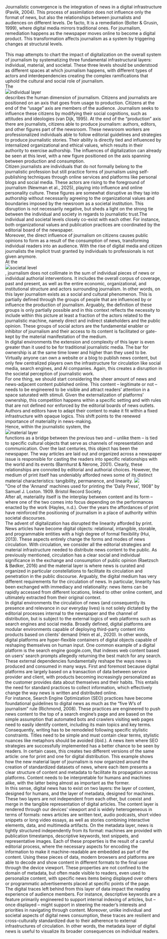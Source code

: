<div id="has-steps" class="pb-200">
<div data-step="0" class="step rounded-xl border p-10 mb-200 w-11/12 md:w-6/12 bg-ivory-default/75 backdrop-blur-xs">
Journalistic convergence is the integration of news in a digital infrastructure (Pavlik, 2004). This process of assimilation does not influence only the format of news, but also the relationships between journalists and audiences on different levels. De facto, It is a remediation (Bolter & Grusin, 1999), where digital media mirrors traditional ones. For journalism, remediation happens as the newspaper moves online to become a digital product. This transformation affects journalism as a system by triggering changes at structural levels. <br/><br/>This map attempts to chart the impact of digitalization on the overall system of journalism by systematizing three fundamental infrastructural layers: individual, material, and societal. These three levels should be understood as different spaces at which journalism happens, with different types of actors and interdependencies creating the complex ramifications that uphold the cultural and social role of journalism. 
</div>
<div data-step="1" class="step rounded-xl border p-10 w-11/12 md:w-6/12 mb-200 bg-ivory-default/75 backdrop-blur-xs">
The <div class="border rounded-xl px-2 inline-flex"><img src="icons/individual.svg" class="h-[15px] mt-[3px] mr-[3px]"/><span>individual layer</span></div> describes the human dimension of journalism. Citizens and journalists are positioned on an axis that goes from usage to production. Citizens at the end of the “usage” axis are members of the audience. Journalism seeks to influence these citizens by modifying their social cognitions, such as attitudes and ideologies (van Dijk, 1995). At the end of the “production” axis there are journalists, citizens able to produce journalism: authors, editors, and other figures part of the newsroom. These newsroom workers are professionalized individuals able to follow editorial guidelines and strategies to produce journalistic stories. Their ability is directly tied and influenced by internalized organizational and ethical values, which results in their authority to exercise authorship. The influences of digitalization can already be seen at this level, with a new figure positioned on the axis spanning between production and consumption. 
</div>
<div data-step="2" class="step rounded-xl border p-10 md:ml-0 w-11/12 md:w-6/12 mb-200 bg-ivory-default/75 backdrop-blur-xs">
 Citizen journalists are individuals that do not formally belong to the journalistic profession but still practice forms of journalism using self-publishing techniques through online services and platforms like personal blogs and social media. These actors are rising to the foreground of journalism (Newman et al., 2025), playing into influence and online personality culture. <span class="underline--custom underline--disrupt">These figures are somewhat disruptive as they tap into authorship without necessarily agreeing to the organizational values and boundaries imposed by the newsroom as a societal institution.</span> This disruption is not necessarily negative, but sheds a light on the strong tie between the individual and society in regards to journalistic trust.The individual and societal levels closely co-exist with each other. For instance, both organizational values and publication practices are coordinated by the editorial board of the newspaper.
</div>
<div data-step="3" class="step rounded-xl border p-10 md:mr-0 w-11/12 md:w-6/12 mb-200 bg-ivory-default/75 backdrop-blur-xs">
Moreover, the direct influence of journalism on citizens causes public opinions to form as a result of the consumption of news, transforming individual readers into an audience. With the rise of digital media and citizen journalists the implicit trust granted by individuals to professionals is not given anymore.
</div>
<div data-step="4" class="step rounded-xl border p-10 w-11/12 md:w-6/12 mb-200 bg-ivory-default/75 backdrop-blur-xs">
At the <div class="border rounded-xl px-2 inline-flex"><img src="icons/societal.svg" class="h-[15px] mt-[3px] mr-[3px]"/>societal level</div>, journalism does not collimate in the sum of individual pieces of news or individual authorial interventions. It includes the overall corpus of coverage, past and present, as well as the entire economic, organizational, and institutional structure and actors surrounding journalism. In other words, on this layer journalism exists as a social and cultural phenomenon. 
This is partially defined through the groups of people that are influenced by or influence the production of journalism. Arguably, the definition of these groups is only partially possible and in this context reflects the necessity to include within this picture at least a fraction of the actors related to the journalistic machine, namely direct and indirect stakeholders and the public opinion. These groups of social actors are the fundamental enabler or inhibitor of journalism and their access to its content is facilitated or gate-kept by the material manifestation of the medium.
</div>
<div data-step="5" class="step rounded-xl border p-10 md:md:mr-0 w-11/12 md:w-6/12 mb-200 bg-ivory-default/75 backdrop-blur-xs">
In digital environments the extension and complexity of this layer is even greater than it used to be for traditional journalistic media. The bar for ownership is at the same time lower and higher than they used to be. Virtually anyone can own a website or a blog to publish news content, but only few centralized players own the infrastructure for circulation like social media, search engines, and AI companies. Again, this creates a disruption in the societal perception of journalistic work.
</div>
<div data-step="6" class="step rounded-xl border p-10 md:mr-0 w-11/12 md:w-6/12 mb-200 bg-ivory-default/75 backdrop-blur-xs">
For one thing, we should start considering the sheer amount of news and news-adjacent content published online. This content – legitimate or not – needs to be engineered to be visible and attract readers’ attention in a space saturated with stimuli. Given the externalization of platforms’ ownership, this competition happens within a specific setting and with rules that are not defined nor enforced by the editorial boards of news outlets. Authors and editors have to adapt their content to make it fit within a fixed infrastructure with opaque logics. This shift points to the renewed importance of materiality in news-making.
</div>
<div data-step="7" class="step rounded-xl border p-10 w-11/12 md:w-6/12 mb-200 bg-ivory-default/75 backdrop-blur-xs">Hence, within the journalistic system, the <div class="border rounded-xl px-2 inline-flex"><img src="icons/material.svg" class="h-[15px] mt-[3px] mr-[3px]"/>material layer</div> functions as a bridge between the previous two and – unlike them – is tied to specific cultural objects that serve as channels of representation and communication. Over the last centuries, this object has been the newspaper. The way articles are laid out and organized across a newspaper issue is responsible for casting the readers into specific relationships with the world and its events (Barnhurst & Nerone, 2001). Clearly, these relationships are connoted by editorial and authorial choices. However, the medium of print itself has undeniably afforded news some of its distinct material characteristics: tangibility, permanence, and linearity.
<img class="mt-2" src="img/printing_press_wikimedia_commons.jpeg"/>
<div class="text-xs italic my-2">"One of the 'Annand' machines used for printing the 'Daily Press', 1908" by Samuel J. Loxton. 1909. Bristol Record Society.</div>
After all, materiality itself is the interplay between content and its form – where one of the two comes into focus depending on the performances enacted by the work (Hayles, n.d.). Over the years the affordances of print have reinforced the positioning of journalism in a place of authority within societal discourses.</div>
<div data-step="8" class="step rounded-xl border p-10 w-11/12 md:w-6/12 md:mr-0 mb-200 bg-ivory-default/75 backdrop-blur-xs">
The advent of digitalization has disrupted the linearity afforded by print. News articles have become digital objects: relational, intangible, storable, and programmable entities with a high degree of formal flexibility (Hui, 2013). These aspects entirely change the forms and modes of news circulation. With circulation, we consider all the editorial strategies and material infrastructure needed to distribute news content to the public. As previously mentioned, circulation has a clear social and individual significance in the exchange and consumption of public opinion (Raetzsch & Bødker, 2016) and the material layer is where news is curated and organized in particular constellations to facilitate its circulation and penetration in the public discourse. Arguably, the digital medium has very different requirements for the circulation of news. In particular, linearity has been exchanged with immediacy and relationality: news items can be rapidly accessed from different locations, linked to other online content, and ultimately extracted from their original context.
</div>
<div data-step="9" class="step rounded-xl border p-10 md:mr-0 w-11/12 md:w-6/12 mb-200 bg-ivory-default/75 backdrop-blur-xs">
In digital environments the circulation of news (and consequently its presence and relevance in our everyday lives) is not solely dictated by the editorial processes internal to the newspaper and the channel of distribution, but is subject to the external logics of web platforms such as search engines and social media. Broadly defined, digital platforms are modular environments capable of deploying third-party content into products based on clients’ demand (Hein et al., 2020). In other words, digital platforms are hyper-flexible containers of digital objects capable of reshaping themselves on human input. One common example of a digital platform is the search engine google.com, that indexes web content based on users’ search prompts allegedly returning the best match for any search. These external dependencies fundamentally reshape the ways news is produced and consumed in many ways. First and foremost because digital platforms are largely based on a transaction of data between service provider and client, with products becoming increasingly personalized as the customer provides data about themselves and their habits. This entails the need for standard practices to collect information, which effectively change the way news is written and distributed online.</div>
<div data-step="10" class="step rounded-xl border p-10 md:ml-0  w-11/12 md:w-6/12 mb-200 bg-ivory-default/75 backdrop-blur-xs">
For instance, Search Engine Optimization (SEO) practices have become foundational guidelines to digital news as much as the “five W’s of journalism” rule (Richmond, 2008). These practices are engineered to push news content to the top of a search engine’s page and are based on the simple assumption that automated bots and crawlers visiting web pages need to easily identify content, including its main topics and key terms. Consequently, writing has to be remodeled following specific stylistic constraints. Titles need to be simple and must contain clear terms, stylistic nuances like metaphors should be avoided (ibid.). A news item where SEO strategies are successfully implemented has a better chance to be seen by readers. In certain cases, this creates two different versions of the same article: one for print and one for digital distribution. This example shows how the new material layer of journalism is now organized around the creation of standardized datasets of news, where each item presents a clear structure of content and metadata to facilitate its propagation across platforms. Content needs to be interpretable for humans and machines alike, with the latter being almost as important as the former.
</div>

<div data-step="11" class="step rounded-xl border p-10 md:ml-0 w-11/12 md:w-6/12 mb-100 bg-ivory-default/75 backdrop-blur-xs">
In this sense, digital news has to exist on two layers: the layer of content, designed for humans, and the layer of metadata, designed for machines. These two layers are not independent from each other, but coexist and merge in the tangible representation of digital articles. The content layer is rendered through our devices’ viewport and is widely heterogeneous in terms of formats: news articles are written text, audio podcasts, short video snippets or long video essays, as well as stories combining interactive elements, data, and multimedia artifacts. On the metadata layer, news is tightly structured independently from its format: machines are provided with publication timestamps, descriptive keywords, text snippets, and representative images. Each of these properties is the result of a careful editorial process, where the necessary aspects for encoding the information to make it machine-readable are embedded as part of the content. Using these pieces of data, modern browsers and platforms are able to decode and show content in different formats to the final user through the device viewport. These properties are not confined to the domain of metadata, but often made visible to readers, even used to personalize content, with specific news items being displayed over others or programmatic advertisements placed at specific points of the page.
</div>
<div data-step="12" class="step rounded-xl border p-10 md:ml-0 w-11/12 md:w-6/12 bg-ivory-default/75 backdrop-blur-xs">The digital traces left behind from this layer of data impact the reading experience of audience members. For instance, descriptive keywords are a feature primarily engineered to support internal indexing of articles, but – once displayed – might support in steering the reader’s interests and priorities in navigating through content. Moreover, unlike individual and societal aspects of digital news consumption, these traces are resilient and cross-culturally standardized due to their adherence to external infrastructures of circulation. In other words, the metadata layer of digital news is useful to visualize its broader consequences on individual readers.</div>
</div>
